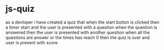 # js-quiz

as a devloper i have created a quiz that 
when the start button is clicked 
then a timer start and the user is presented with a question 
when the question is answered 
then the user is presented with another question 
when all the questions are answer or the times has reach 0
then the quiz is over and user is present with score


